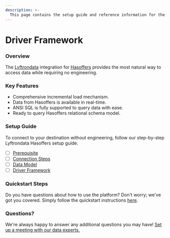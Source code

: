 ```yaml
---
description: >-
  This page contains the setup guide and reference information for the Hasoffers source connector.
---
```


# Driver Framework

### Overview

The [Lyftrondata](https://www.lyftrondata.com/) integration for [Hasoffers](None) provides the most natural way to access data while requiring no engineering.

### Key Features

* Comprehensive incremental load mechanism.
* Data from Hasoffers is available in real-time.&#x20;
* ANSI SQL is fully supported to query data with ease.
* Ready to query Hasoffers relational schema model.

### Setup Guide

To connect to your destination without engineering, follow our step-by-step Lyftrondata Hasoffers setup guide.

* [ ] [Prerequisite](../prerequisite.md)
* [ ] [Connection Steps](../connection-steps.md)
* [ ] [Data Model](../data-model/erd.md)
* [ ] [Driver Framework](../driver-framework/)

### Quickstart Steps

Do you have questions about how to use the platform? Don't worry; we've got you covered. Simply follow the quickstart instructions [here](../driver-framework/README.md).

### Questions? <a href="#questions" id="questions"></a>

We're always happy to answer any additional questions you may have! [Set up a meeting with our data experts.](https://www.lyftrondata.com/book-a-meeting/)


